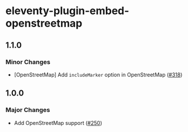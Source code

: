 # eleventy-plugin-embed-openstreetmap

## 1.1.0

### Minor Changes

- [OpenStreetMap] Add `includeMarker` option in OpenStreetMap ([#318](https://github.com/gfscott/eleventy-plugin-embed-everything/pull/318))

## 1.0.0

### Major Changes

- Add OpenStreetMap support ([#250](https://github.com/gfscott/eleventy-plugin-embed-everything/pull/250))
